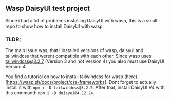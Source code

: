 ## Wasp DaisyUI test project

Since i had a lot of problems installing DaisyUI with wasp, this is a small repo to show how to install DaisyUI with wasp

### TLDR;

The main issue was, that i installed versions of wasp, daisyui and tailwindcss that werent compatible with each other.
Since wasp uses tailwindcss@3.2.7 (Version 3 and not Version 4) you also must use DaisyUI Version 4.

You find a tutorial on how to install tailwindcss for wasp (here)[https://wasp.sh/docs/project/css-frameworks]. Dont forget to actually install it with `npm i -D tailwindcss@3.2.7`.
After that, install DaisyUI V4 with this command: `npm i -D daisyui@4.12.24`.
